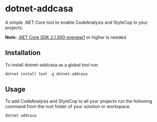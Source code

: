 # dotnet-addcasa

A simple .NET Core tool to enable CodeAnalysis and StyleCop in your projects.

**Note:** [.NET Core SDK 2.1.300-preview1](https://www.microsoft.com/net/download/dotnet-core/sdk-2.1.300-preview1) or higher is needed.

## Installation

To install dotnet-addcasa as a global tool run:

``` powershell
dotnet install tool -g dotnet-addcasa
```

## Usage

To add CodeAnalysis and StyleCop to all your projects run the following command from the root folder of your solution or workspace.

``` powershell
dotnet addcasa
```